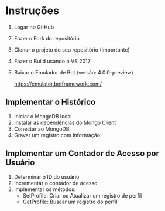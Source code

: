 # Instruções

1. Logar no GitHub
2. Fazer o Fork do repositório
3. Clonar o projeto do seu repositório (Importante)
4. Fazer o Build usando o VS 2017
5. Baixar o Emulador de Bot (versão: 4.0.0-preview)

    https://emulator.botframework.com/ 
	
## Implementar o Histórico

1. Iniciar o MongoDB local
2. Instalar as dependências do Mongo Client
3. Conectar ao MongoDB
4. Gravar um registro com informação

## Implementar um Contador de Acesso por Usuário

1. Determinar o ID do usuário
2. Incrementar o contador de acesso
3. Implementar os métodos:
    - SetProfile: Criar ou Atualizar um registro de perfil
    - GetProfile: Buscar um registro do perfil






